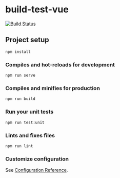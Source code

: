 # build-test-vue

[![Build Status](https://travis-ci.com/Penomatikus/Systems-Development-and-Frameworks.svg?branch=build%2Fspammy)](https://travis-ci.com/Penomatikus/Systems-Development-and-Frameworks)

## Project setup
```
npm install
```

### Compiles and hot-reloads for development
```
npm run serve
```

### Compiles and minifies for production
```
npm run build
```

### Run your unit tests
```
npm run test:unit
```

### Lints and fixes files
```
npm run lint
```

### Customize configuration
See [Configuration Reference](https://cli.vuejs.org/config/).

